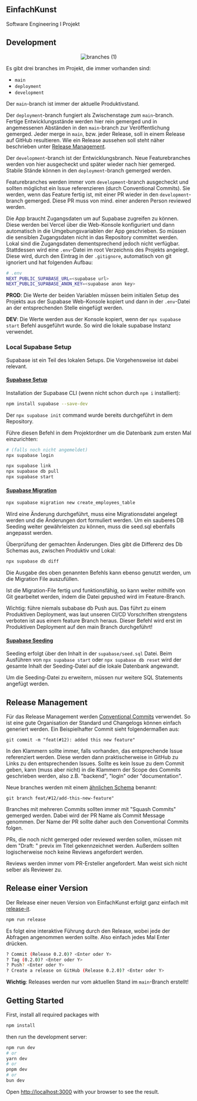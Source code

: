 ## EinfachKunst

Software Engineering I Projekt

## Development

<div align="center">
  
![branches (1)](https://github.com/user-attachments/assets/4f35f75d-6c7d-474c-9061-97d7ef913fa9)
  
</div>

Es gibt drei branches im Projekt, die immer vorhanden sind:
- `main`
- `deployment`
- `development`

Der `main`-branch ist immer der aktuelle Produktivstand.

Der `deployment`-branch fungiert als Zwischenstage zum `main`-branch. Fertige Entwicklungsstände werden hier rein gemerged und in angemessenen Abständen in den `main`-branch zur Veröffentlichung gemerged. Jeder merge in `main`, bzw. jeder Release, soll in einem Release auf GitHub resultieren. Wie ein Release aussehen soll steht näher beschrieben unter [Release Management](##-release-management).

Der `development`-branch ist der Entwicklungsbranch. Neue Featurebranches werden von hier ausgecheckt und später wieder nach hier gemerged. Stabile Stände können in den `deployment`-branch gemerged werden.

Featurebranches werden immer vom `development`-branch ausgecheckt und sollten möglichst ein Issue referenzieren (durch Conventional Commits). Sie werden, wenn das Feature fertig ist, mit einer PR wieder in den `development`-branch gemerged. Diese PR muss von mind. einer anderen Person reviewed werden.

Die App braucht Zugangsdaten um auf Supabase zugreifen zu können. Diese werden bei Vercel über die Web-Konsole konfiguriert und dann automatisch in die Umgebungsvariablen der App geschrieben. So müssen die sensiblen Zugangsdaten nicht in das Repository committet werden. Lokal sind die Zugangsdaten dementsprechend jedoch nicht verfügbar. Stattdessen wird eine `.env`-Datei im root Verzeichnis des Projekts angelegt. Diese wird, durch den Eintrag in der `.gitignore`, automatisch von git ignoriert und hat folgenden Aufbau:
```sh
# .env
NEXT_PUBLIC_SUPABASE_URL=<supabase url>
NEXT_PUBLIC_SUPABASE_ANON_KEY=<supabase anon key>
```
**PROD**: Die Werte der beiden Variablen müssen beim initialen Setup des Projekts aus der Supabase Web-Konsole kopiert und dann in der `.env`-Datei an der entsprechenden Stelle eingefügt werden.

**DEV**: Die Werte werden aus der Konsole kopiert, wenn der `npx supabase start` Befehl ausgeführt wurde. So wird die lokale supabase Instanz verwendet.

### Local Supabase Setup

Supabase ist ein Teil des lokalen Setups. Die Vorgehensweise ist dabei relevant. 

#### [Supabase Setup](https://supabase.com/docs/guides/local-development)

Installation der Supabase CLI (wenn nicht schon durch `npm i` installiert):
```bash
npm install supabase --save-dev
```

Der `npx supabase init` command wurde bereits durchgeführt in dem Repository.

Führe diesen Befehl in dem Projektordner um die Datenbank zum ersten Mal einzurichten:

```bash
# (falls noch nicht angemeldet)
npx supabase login

npx supabase link
npx supabase db pull
npx supabase start
```

#### [Supabase Migration](https://supabase.com/docs/guides/local-development/overview)

```bash
npx supabase migration new create_employees_table
```

Wird eine Änderung durchgeführt, muss eine Migrationsdatei angelegt werden und die Änderungen dort formuliert werden.
Um ein sauberes DB Seeding weiter gewährleisten zu können, muss die seed.sql ebenfalls angepasst werden.

Überprüfung der gemachten Änderungen. Dies gibt die Differenz des Db Schemas aus, zwischen Produktiv und Lokal:

```bash
npx supabase db diff
```

Die Ausgabe des oben genannten Befehls kann ebenso genutzt werden, um die Migration File auszufüllen.

Ist die Migration-File fertig und funktionsfähig, so kann weiter mithilfe von Git gearbeitet werden, indem die Datei gepushed wird im Feature-Branch.

Wichtig: führe niemals subabase db Push aus. Das führt zu einem Produktiven Deployment, was laut unseren CI/CD Vorschriften strengstens verboten ist aus einem feature Branch heraus. Dieser Befehl wird erst im Produktiven Deployment auf den main Branch durchgeführt!

#### [Supabase Seeding](https://supabase.com/docs/guides/local-development/seeding-your-database)

Seeding erfolgt über den Inhalt in der `supabase/seed.sql` Datei. Beim Ausführen von `npx supabase start` oder 
`npx supabase db reset` wird der gesamte Inhalt der Seeding-Datei auf die lokale Datenbank angewandt. 

Um die Seeding-Datei zu erweitern, müssen nur weitere SQL Statements angefügt werden.

## Release Management
Für das Release Management werden [Conventional Commits](https://www.conventionalcommits.org/en/v1.0.0/) verwendet. So ist eine gute Organisation der Standard und Changelogs können einfach generiert werden.
Ein Beispielhafter Commit sieht folgendermaßen aus:
```
git commit -m "feat(#12): added this new feature"
```
In den Klammern sollte immer, falls vorhanden, das entsprechende Issue referenziert werden. Diese werden dann praktischerweise in GitHub zu Links zu den entsprechenden Issues. Sollte es kein Issue zu dem Commit geben, kann (muss aber nicht) in die Klammern der Scope des Commits geschrieben werden, also z.B. "backend", "login" oder "documentation".

Neue branches werden mit einem [ähnlichen Schema](https://dev.to/varbsan/a-simplified-convention-for-naming-branches-and-commits-in-git-il4) benannt:
```
git branch feat/#12/add-this-new-feature"
```

Branches mit mehreren Commits sollten immer mit "Squash Commits" gemerged werden. Dabei wird der PR Name als Commit Message genommen. Der Name der PR sollte daher auch den Conventional Commits folgen.

PRs, die noch nicht gemerged oder reviewed werden sollen, müssen mit dem "Draft: " previx im Titel gekennzeichnet werden. Außerdem sollten logischerweise noch keine Reviews angefordert werden.

Reviews werden immer vom PR-Ersteller angefordert. Man weist sich nicht selber als Reviewer zu.

## Release einer Version
Der Release einer neuen Version von EinfachKunst erfolgt ganz einfach mit [release-it](https://github.com/release-it/release-it).
```bash
npm run release
```
Es folgt eine interaktive Führung durch den Release, wobei jede der Abfragen angenommen werden sollte. Also einfach jedes Mal Enter drücken.
```bash
? Commit (Release 0.2.0)? <Enter oder Y>
? Tag (0.2.0)? <Enter oder Y>
? Push? <Enter oder Y>
? Create a release on GitHub (Release 0.2.0)? <Enter oder Y>
```
**Wichtig**: Releases werden nur vom aktuellen Stand im `main`-Branch erstellt!

## Getting Started

First, install all required packages with
```bash
npm install
```
then run the development server:

```bash
npm run dev
# or
yarn dev
# or
pnpm dev
# or
bun dev
```

Open [http://localhost:3000](http://localhost:3000) with your browser to see the result.
